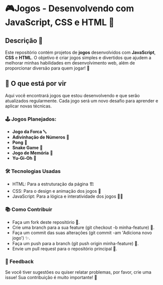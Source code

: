 # 🎮Jogos - Desenvolvendo com JavaScript, CSS e HTML 🚀

## Descrição 📜
Este repositório contém projetos de **jogos** desenvolvidos com **JavaScript**, **CSS** e **HTML**. O objetivo é criar jogos simples e divertidos que ajudem a melhorar minhas habilidades em desenvolvimento web, além de proporcionar diversão para quem jogar! 🎉

## 📅 O que está por vir
Aqui você encontrará jogos que estou desenvolvendo e que serão atualizados regularmente. Cada jogo será um novo desafio para aprender e aplicar novas técnicas.

### 🕹️ Jogos Planejados:
- **Jogo da Forca** 🔤
- **Adivinhação de Números** 🎰
- **Pong** 🏓
- **Snake Game** 🐍
- **Jogo de Memória** 🧠
- **Yu-Gi-Oh** 🎴

### 🛠️ Tecnologias Usadas
- HTML: Para a estruturação da página 🏗️
- CSS: Para o design e animação dos jogos 🎨
- JavaScript: Para a lógica e interatividade dos jogos 🧑‍💻

### 📚 Como Contribuir
- Faça um fork deste repositório 🍴.
- Crie uma branch para a sua feature (git checkout -b minha-feature) 🌱.
- Faça um commit das suas alterações (git commit -am 'Adiciona novo jogo') ✨.
- Faça um push para a branch (git push origin minha-feature) 🚀.
- Envie um pull request para o repositório principal 📨.

### 💬 Feedback
Se você tiver sugestões ou quiser relatar problemas, por favor, crie uma issue! Sua contribuição é muito importante! 💬
